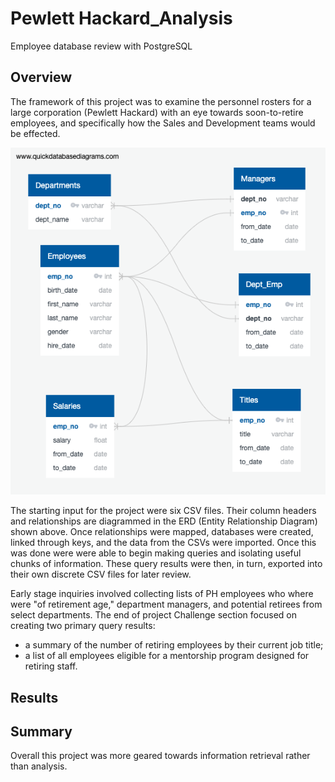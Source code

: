# Pewlett Hackard_Analysis
 Employee database review with PostgreSQL

## Overview
The framework of this project was to examine the personnel rosters for a large corporation (Pewlett Hackard) with an eye towards soon-to-retire employees, and specifically how the Sales and Development teams would be effected.

![Entity Relationship Diagram](resources/EmployeeDB.png)

The starting input for the project were six CSV files. Their column headers and relationships are diagrammed in the ERD (Entity Relationship Diagram) shown above. Once relationships were mapped, databases were created, linked through keys, and the data from the CSVs were imported. Once this was done were were able to begin making queries and isolating useful chunks of information. These query results were then, in turn, exported into their own discrete CSV files for later review.

Early stage inquiries involved collecting lists of PH employees who where were "of retirement age," department managers, and potential retirees from select departments. The end of project Challenge section focused on creating two primary query results:
- a summary of the number of retiring employees by their current job title;
- a list of all employees eligible for a mentorship program designed for retiring staff.

## Results



## Summary
Overall this project was more geared towards information retrieval rather than analysis.
